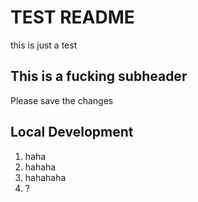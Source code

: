 # TEST README 
this is just a test


## This is a fucking subheader 

Please save the changes 

## Local Development 
1. haha
2. hahaha
3. hahahaha
4. ?  